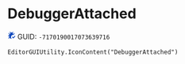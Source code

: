 # DebuggerAttached
![](/img/DebuggerAttached.png)
GUID: `-7170190017073639716`
```
EditorGUIUtility.IconContent("DebuggerAttached")
```
